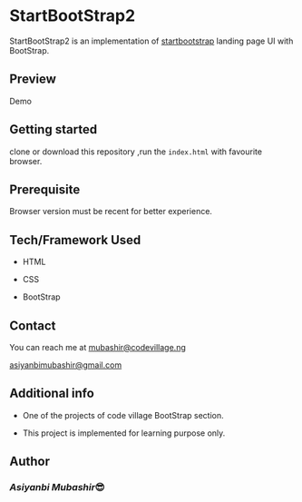 # StartBootStrap2

StartBootStrap2 is an implementation of [startbootstrap](https://startbootstrap.github.io/startbootstrap-landing-page/) landing page UI  with BootStrap.

## Preview
Demo

## Getting started

clone or download this repository ,run the `index.html` with favourite browser.

## Prerequisite

Browser version must be recent for better experience.


## Tech/Framework Used

- HTML

- CSS

- BootStrap

## Contact

You can reach me at <mubashir@codevillage.ng>

<asiyanbimubashir@gmail.com>

## Additional info

- One of the projects of code village BootStrap section.

- This project is implemented for learning purpose only.

## Author

### _*Asiyanbi Mubashir*_😎